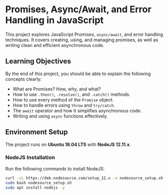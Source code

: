 # Promises, Async/Await, and Error Handling in JavaScript

This project explores JavaScript Promises, `async/await`, and error handling techniques. It covers creating, using, and managing promises, as well as writing clean and efficient asynchronous code.

## Learning Objectives

By the end of this project, you should be able to explain the following concepts clearly:
- What are Promises? How, why, and what?
- How to use `.then()`, `.resolve()`, and `.catch()` methods.
- How to use every method of the `Promise` object.
- How to handle errors using `throw` and `try/catch`.
- The `await` operator and how it simplifies asynchronous code.
- Writing and using `async` functions effectively.

## Environment Setup

The project runs on **Ubuntu 18.04 LTS** with **NodeJS 12.11.x**.

### NodeJS Installation

Run the following commands to install NodeJS:
```bash
curl -sL https://deb.nodesource.com/setup_12.x -o nodesource_setup.sh
sudo bash nodesource_setup.sh
sudo apt install nodejs -y
